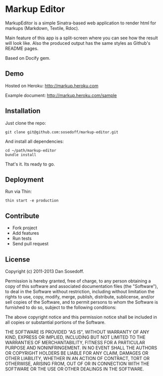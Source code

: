 # Markup Editor

MarkupEditor is a simple Sinatra-based web application to render html for
markups (Markdown, Textile, Rdoc).

Main feature of this app is a split-screen where you can see how the result will
look like. Also the produced output has the same styles as Github's README
pages.

Based on Docify gem.

## Demo

Hosted on Heroku: http://markup.heroku.com

Example document: http://markup.heroku.com/sample

## Installation

Just clone the repo:

```
git clone git@github.com:sosedoff/markup-editor.git
```

And install all dependencies:

```
cd ~/path/markup-editor
bundle install
```

That's it. Its ready to go.

## Deployment

Run via Thin:

```
thin start -e production
```

## Contribute

- Fork project
- Add features
- Run tests
- Send pull request

## License

Copyright (c) 2011-2013 Dan Sosedoff.

Permission is hereby granted, free of charge, to any person obtaining a copy of
this software and associated documentation files (the "Software"), to deal in
the Software without restriction, including without limitation the rights to
use, copy, modify, merge, publish, distribute, sublicense, and/or sell copies of
the Software, and to permit persons to whom the Software is furnished to do so,
subject to the following conditions:

The above copyright notice and this permission notice shall be included in all
copies or substantial portions of the Software.

THE SOFTWARE IS PROVIDED "AS IS", WITHOUT WARRANTY OF ANY KIND, EXPRESS OR
IMPLIED, INCLUDING BUT NOT LIMITED TO THE WARRANTIES OF MERCHANTABILITY, FITNESS
FOR A PARTICULAR PURPOSE AND NONINFRINGEMENT. IN NO EVENT SHALL THE AUTHORS OR
COPYRIGHT HOLDERS BE LIABLE FOR ANY CLAIM, DAMAGES OR OTHER LIABILITY, WHETHER
IN AN ACTION OF CONTRACT, TORT OR OTHERWISE, ARISING FROM, OUT OF OR IN
CONNECTION WITH THE SOFTWARE OR THE USE OR OTHER DEALINGS IN THE SOFTWARE.
